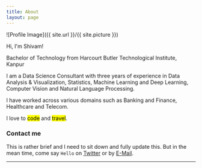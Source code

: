 ```yaml
---
title: About
layout: page
---
```

![Profile Image]({{ site.url }}/{{ site.picture }})

Hi, I'm Shivam!

Bachelor of Technology from Harcourt Butler Technological Institute, Kanpur

I am a Data Science Consultant with three years of experience in Data Analysis & Visualization, Statistics, Machine Learning and Deep Learning, Computer Vision and Natural Language Processing.

I have worked across various domains such as Banking and Finance, Healthcare and Telecom.

I love to <mark>code</mark> and <mark>travel</mark>.

### Contact me

This is rather brief and I need to sit down and fully update this. But in the mean time, come say `Hello` on [Twitter] or by [E-Mail].

---

[Twitter]: http://twitter.com/danbennett
[E-Mail]: mailto:dan@danbennett.me
[Instagram]: instagram.com/shivam_9423
